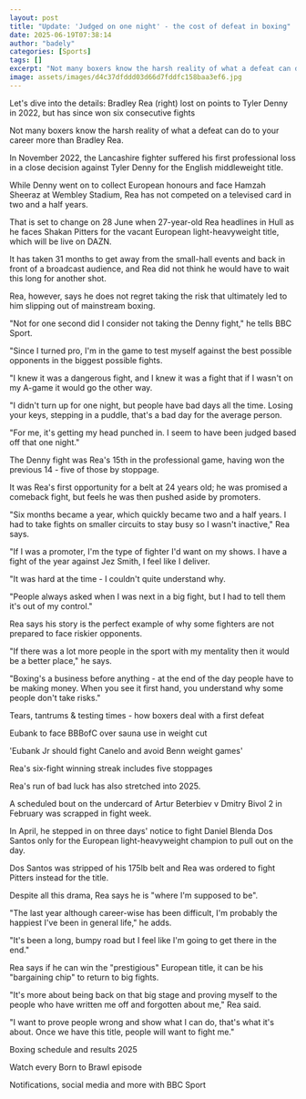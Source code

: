 ```yaml
---
layout: post
title: "Update: 'Judged on one night' - the cost of defeat in boxing"
date: 2025-06-19T07:38:14
author: "badely"
categories: [Sports]
tags: []
excerpt: "Not many boxers know the harsh reality of what a defeat can do to your career more than Bradley Rea."
image: assets/images/d4c37dfddd03d66d7fddfc158baa3ef6.jpg
---
```


Let's dive into the details: Bradley Rea (right) lost on points to Tyler Denny in 2022, but has since won six consecutive fights

Not many boxers know the harsh reality of what a defeat can do to your career more than Bradley Rea.

In November 2022, the Lancashire fighter suffered his first professional loss in a close decision against Tyler Denny for the English middleweight title. 

While Denny went on to collect European honours and face Hamzah Sheeraz at Wembley Stadium, Rea has not competed on a televised card in two and a half years.

That is set to change on 28 June when 27-year-old Rea headlines in Hull as he faces Shakan Pitters for the vacant European light-heavyweight title, which will be live on DAZN.

It has taken 31 months to get away from the small-hall events and back in front of a broadcast audience, and Rea did not think he would have to wait this long for another shot.

Rea, however, says he does not regret taking the risk that ultimately led to him slipping out of mainstream boxing.

"Not for one second did I consider not taking the Denny fight," he tells BBC Sport. 

"Since I turned pro, I'm in the game to test myself against the best possible opponents in the biggest possible fights. 

"I knew it was a dangerous fight, and I knew it was a fight that if I wasn't on my A-game it would go the other way.

"I didn't turn up for one night, but people have bad days all the time. Losing your keys, stepping in a puddle, that's a bad day for the average person. 

"For me, it's getting my head punched in. I seem to have been judged based off that one night."

The Denny fight was Rea's 15th in the professional game, having won the previous 14 - five of those by stoppage. 

It was Rea's first opportunity for a belt at 24 years old; he was promised a comeback fight, but feels he was then pushed aside by promoters.

"Six months became a year, which quickly became two and a half years. I had to take fights on smaller circuits to stay busy so I wasn't inactive," Rea says.

"If I was a promoter, I'm the type of fighter I'd want on my shows. I have a fight of the year against Jez Smith, I feel like I deliver. 

"It was hard at the time - I couldn't quite understand why. 

"People always asked when I was next in a big fight, but I had to tell them it's out of my control."

Rea says his story is the perfect example of why some fighters are not prepared to face riskier opponents. 

"If there was a lot more people in the sport with my mentality then it would be a better place," he says.

"Boxing's a business before anything - at the end of the day people have to be making money. When you see it first hand, you understand why some people don't take risks."

Tears, tantrums & testing times - how boxers deal with a first defeat

Eubank to face BBBofC over sauna use in weight cut

'Eubank Jr should fight Canelo and avoid Benn weight games'

Rea's six-fight winning streak includes five stoppages

Rea's run of bad luck has also stretched into 2025. 

A scheduled bout on the undercard of Artur Beterbiev v Dmitry Bivol 2 in February was scrapped in fight week.

In April, he stepped in on three days' notice to fight Daniel Blenda Dos Santos only for the European light-heavyweight champion to pull out on the day.

Dos Santos was stripped of his 175lb belt and Rea was ordered to fight Pitters instead for the title. 

Despite all this drama, Rea says he is "where I'm supposed to be".

"The last year although career-wise has been difficult, I'm probably the happiest I've been in general life," he adds.

"It's been a long, bumpy road but I feel like I'm going to get there in the end."

Rea says if he can win the "prestigious" European title, it can be his "bargaining chip" to return to big fights.

"It's more about being back on that big stage and proving myself to the people who have written me off and forgotten about me," Rea said.

"I want to prove people wrong and show what I can do, that's what it's about. Once we have this title, people will want to fight me."

Boxing schedule and results 2025

Watch every Born to Brawl episode

Notifications, social media and more with BBC Sport

